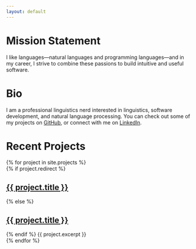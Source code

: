 ```yaml
---
layout: default
---
```


# Mission Statement
I like languages&mdash;natural languages and programming languages&mdash;and in my career, I strive to combine these passions to build intuitive and useful software.

# Bio
I am a professional linguistics nerd interested in linguistics, software development, and natural language processing. You can check out some of my projects on [GitHub](https://github.com/maxTarlov), or connect with me on [LinkedIn](https://linkedin.com/in/maxtarlov).

<div id="projects">
  <h1>Recent Projects</h1>
  {% for project in site.projects %}
    <div class="excerpt">
    {% if project.redirect %}
        <h2><a href="{{ project.redirect }}">{{ project.title }}</a></h2>
      {% else %}
        <h2><a href="{{ project.url }}">{{ project.title }}</a></h2>
    {% endif %}
    {{ project.excerpt }}
    </div>
  {% endfor %}
</div>